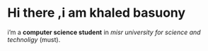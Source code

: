 # Hi there ,i am  khaled basuony 

i’m a **computer science student** in *misr university for science and technoligy* (must).


